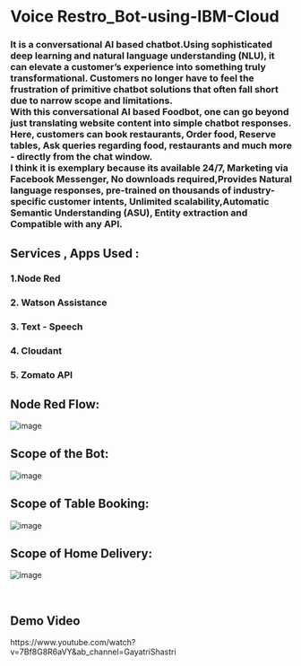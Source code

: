 # Voice Restro_Bot-using-IBM-Cloud

<h3>It is a conversational AI based chatbot.‍Using sophisticated deep learning and natural language understanding (NLU), it can elevate a customer’s experience into something truly transformational. Customers no longer have to feel the frustration of primitive chatbot solutions that often fall short due to narrow scope and limitations.<br>
                       With this conversational AI based Foodbot, one can go beyond just translating website content into simple chatbot responses. Here, customers can book restaurants, Order food, Reserve tables, Ask queries regarding food, restaurants and much more - directly from the chat window.<br>
                        I think it is exemplary because its available 24/7, Marketing via Facebook Messenger,  No downloads required,Provides Natural language responses, pre-trained on thousands of industry-specific customer intents, Unlimited scalability,Automatic Semantic Understanding (ASU), Entity extraction and Compatible with any API.</h3>


<h2>Services , Apps Used :</h2>
<h3>1.Node Red</h3>
<h3>2. Watson Assistance</h3>
<h3>3. Text - Speech</h3>
<h3>4. Cloudant</h3>
<h3>5. Zomato API</h3>

<h2>Node Red Flow:</h2>

![image](https://user-images.githubusercontent.com/66173499/147375496-c8cd1a72-a8ce-44f9-aeea-ac6808082f9a.png)


<h2>Scope of the Bot:</h2>

![image](https://user-images.githubusercontent.com/66173499/147375505-53dfed2f-b42a-4592-a7d0-345b62e8b03c.png)

<h2>Scope of Table Booking:</h2>

![image](https://user-images.githubusercontent.com/66173499/147375514-2509bb87-772e-4fd0-b300-1c97ab052343.png)

<h2>Scope of Home Delivery:</h2>

![image](https://user-images.githubusercontent.com/66173499/147375520-cb23202f-6214-4f58-999b-03d1dd5dfafe.png)

<br>

<h2>Demo Video</h2>
https://www.youtube.com/watch?v=7Bf8G8R6aVY&ab_channel=GayatriShastri
